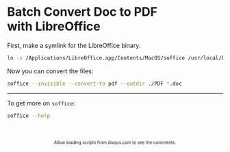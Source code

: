 # Batch Convert Doc to PDF with LibreOffice

First, make a symlink for the LibreOffice binary.

``` bash
ln -s /Applications/LibreOffice.app/Contents/MacOS/soffice /usr/local/bin
```

Now you can convert the files:

``` bash
soffice --invisible --convert-to pdf --outdir ./PDF *.doc
```

---

To get more on `soffice`:

``` bash
soffice --help
```

<br/>
<ClientOnly>
<Disqus shortname="notes-maxie-xyz" language="en"/>
</ClientOnly>

<br/>
<div style="text-align: center; font-size: x-small">
    Allow loading scripts from disqus.com to see the comments.
</div>
